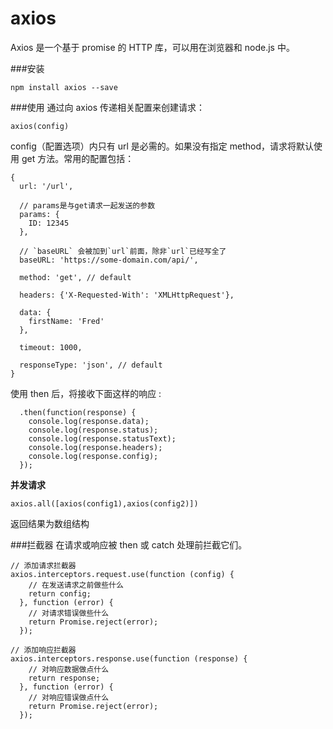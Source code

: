 axios
===================
Axios 是一个基于 promise 的 HTTP 库，可以用在浏览器和 node.js 中。

###安装
```
npm install axios --save
```
###使用
通过向 axios 传递相关配置来创建请求：
```
axios(config)
```
config（配置选项）内只有 url 是必需的。如果没有指定 method，请求将默认使用 get 方法。常用的配置包括：
```
{
  url: '/url',
  
  // params是与get请求一起发送的参数
  params: {
    ID: 12345
  },
  
  // `baseURL` 会被加到`url`前面，除非`url`已经写全了
  baseURL: 'https://some-domain.com/api/',  
  
  method: 'get', // default
  
  headers: {'X-Requested-With': 'XMLHttpRequest'},
  
  data: {
    firstName: 'Fred'
  },
  
  timeout: 1000,
  
  responseType: 'json', // default
}
```

使用 then 后，将接收下面这样的响应 :

```
  .then(function(response) {
    console.log(response.data);
    console.log(response.status);
    console.log(response.statusText);
    console.log(response.headers);
    console.log(response.config);
  });
```
**并发请求**
```
axios.all([axios(config1),axios(config2)])
```
返回结果为数组结构

###拦截器
在请求或响应被 then 或 catch 处理前拦截它们。
```
// 添加请求拦截器
axios.interceptors.request.use(function (config) {
    // 在发送请求之前做些什么
    return config;
  }, function (error) {
    // 对请求错误做些什么
    return Promise.reject(error);
  });

// 添加响应拦截器
axios.interceptors.response.use(function (response) {
    // 对响应数据做点什么
    return response;
  }, function (error) {
    // 对响应错误做点什么
    return Promise.reject(error);
  });
```